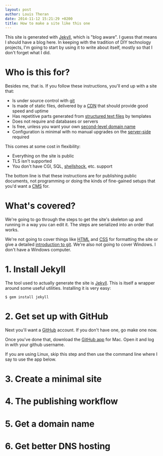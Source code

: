 ```yaml
---
layout: post
author: Louis Theran
date: 2014-11-12 15:21:29 +0200
title: How to make a site like this one
---
```


This site is generated with [Jekyll][jek], which is "blog aware".  I guess
that means I should have a blog here.  In keeping with the tradition of 
DIY technology projects, I'm going to start by using it to write about 
itself, mostly so that I don't forget what I did.

[jek]: http://jekyllrb.com/

# Who is this for?

Besides me, that is.  If you follow these instructions, you'll end 
up with a site that:

* Is under source control with [git][git]
* Is made of static files, delivered by a [CDN][fastly] that should provide good speed and uptime 
* Has repetitive parts generated from [structured text files][yaml] by templates
* Does not require and databases or servers
* Is free, unless you want your own [second-level domain name][dn]
* Configuration is minimal with no manual upgrades on the [server-side][ghpages] required

This comes at some cost in flexibility:

* Everything on the site is public
* TLS isn't supported 
* You don't have CGI, SQL, [shellshock][ss], etc. support 

The bottom line is that these instructions are for publishing 
public documents, not programming or doing the kinds of fine-gained 
setups that you'd want a [CMS][cms] for.

[git]: http://github.com/
[fastly]: http://fastly.com/
[yaml]: http://yaml.org/
[dn]: https://en.wikipedia.org/wiki/Second-level_domain
[ghpages]: http://pages.github.com/
[ss]: https://shellshocker.net/
[cms]: https://en.wikipedia.org/wiki/Content_management_system

# What's covered?

We're going to go through the steps to get the site's skeleton up and running in a 
way you can edit it.  The steps are serialized into an order that works.

We're not going to cover things like [HTML][html] and [CSS][css]
for formatting the site or give a detailed [introduction to git][gitbc].
We're also not going to cover Windows.  I don't have a Windows computer.  

[html]: https://html.spec.whatwg.org/multipage/
[css]: http://www.w3.org/Style/CSS/
[gitbc]: https://help.github.com/categories/bootcamp/

# 1. Install Jekyll

The tool used to actually generate the site is [Jekyll][jek].  This 
is itself a wrapper around some useful utilities.  Installing it 
is very easy:

~~~~~
$ gem install jekyll
~~~~~


# 2. Get set up with GitHub

Next you'll want a [GitHub][git] account.  If you don't have one,
go make one now.

Once you've done that, download the [GitHub app][ghapp] for Mac.
Open it and log in with your github username.

If you are using Linux, skip this step and then use the command
line where I say to use the app below.

[ghapp]: http://mac.github.com/


# 3. Create a minimal site

# 4. The publishing workflow

# 5. Get a domain name

# 6. Get better DNS hosting